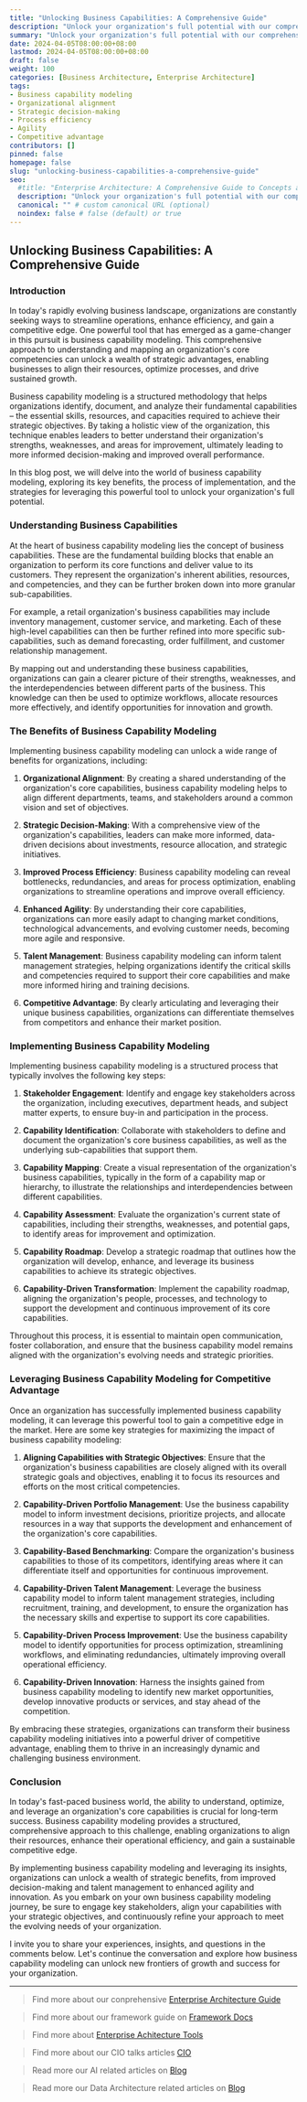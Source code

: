 ```yaml
---
title: "Unlocking Business Capabilities: A Comprehensive Guide"
description: "Unlock your organization's full potential with our comprehensive guide on business capability modeling. Learn how to align your resources, enhance operational efficiency, and gain a sustainable competitive edge."
summary: "Unlock your organization's full potential with our comprehensive guide on business capability modeling. Learn how to align your resources, enhance operational efficiency, and gain a sustainable competitive edge."
date: 2024-04-05T08:00:00+08:00
lastmod: 2024-04-05T08:00:00+08:00
draft: false
weight: 100
categories: [Business Architecture, Enterprise Architecture]
tags: 
- Business capability modeling
- Organizational alignment
- Strategic decision-making
- Process efficiency
- Agility
- Competitive advantage
contributors: []
pinned: false
homepage: false
slug: "unlocking-business-capabilities-a-comprehensive-guide"
seo:
  #title: "Enterprise Architecture: A Comprehensive Guide to Concepts and Industry Practices" # custom title (optional)
  description: "Unlock your organization's full potential with our comprehensive guide on business capability modeling. Learn how to align your resources, enhance operational efficiency, and gain a sustainable competitive edge." # custom description (recommended)
  canonical: "" # custom canonical URL (optional)
  noindex: false # false (default) or true
---
```


## Unlocking Business Capabilities: A Comprehensive Guide

### Introduction

In today's rapidly evolving business landscape, organizations are constantly seeking ways to streamline operations, enhance efficiency, and gain a competitive edge. One powerful tool that has emerged as a game-changer in this pursuit is business capability modeling. This comprehensive approach to understanding and mapping an organization's core competencies can unlock a wealth of strategic advantages, enabling businesses to align their resources, optimize processes, and drive sustained growth.

Business capability modeling is a structured methodology that helps organizations identify, document, and analyze their fundamental capabilities – the essential skills, resources, and capacities required to achieve their strategic objectives. By taking a holistic view of the organization, this technique enables leaders to better understand their organization's strengths, weaknesses, and areas for improvement, ultimately leading to more informed decision-making and improved overall performance.

In this blog post, we will delve into the world of business capability modeling, exploring its key benefits, the process of implementation, and the strategies for leveraging this powerful tool to unlock your organization's full potential.

### Understanding Business Capabilities

At the heart of business capability modeling lies the concept of business capabilities. These are the fundamental building blocks that enable an organization to perform its core functions and deliver value to its customers. They represent the organization's inherent abilities, resources, and competencies, and they can be further broken down into more granular sub-capabilities.

For example, a retail organization's business capabilities may include inventory management, customer service, and marketing. Each of these high-level capabilities can then be further refined into more specific sub-capabilities, such as demand forecasting, order fulfillment, and customer relationship management.

By mapping out and understanding these business capabilities, organizations can gain a clearer picture of their strengths, weaknesses, and the interdependencies between different parts of the business. This knowledge can then be used to optimize workflows, allocate resources more effectively, and identify opportunities for innovation and growth.

### The Benefits of Business Capability Modeling

Implementing business capability modeling can unlock a wide range of benefits for organizations, including:

1. **Organizational Alignment**: By creating a shared understanding of the organization's core capabilities, business capability modeling helps to align different departments, teams, and stakeholders around a common vision and set of objectives.

2. **Strategic Decision-Making**: With a comprehensive view of the organization's capabilities, leaders can make more informed, data-driven decisions about investments, resource allocation, and strategic initiatives.

3. **Improved Process Efficiency**: Business capability modeling can reveal bottlenecks, redundancies, and areas for process optimization, enabling organizations to streamline operations and improve overall efficiency.

4. **Enhanced Agility**: By understanding their core capabilities, organizations can more easily adapt to changing market conditions, technological advancements, and evolving customer needs, becoming more agile and responsive.

5. **Talent Management**: Business capability modeling can inform talent management strategies, helping organizations identify the critical skills and competencies required to support their core capabilities and make more informed hiring and training decisions.

6. **Competitive Advantage**: By clearly articulating and leveraging their unique business capabilities, organizations can differentiate themselves from competitors and enhance their market position.

### Implementing Business Capability Modeling

Implementing business capability modeling is a structured process that typically involves the following key steps:

1. **Stakeholder Engagement**: Identify and engage key stakeholders across the organization, including executives, department heads, and subject matter experts, to ensure buy-in and participation in the process.

2. **Capability Identification**: Collaborate with stakeholders to define and document the organization's core business capabilities, as well as the underlying sub-capabilities that support them.

3. **Capability Mapping**: Create a visual representation of the organization's business capabilities, typically in the form of a capability map or hierarchy, to illustrate the relationships and interdependencies between different capabilities.

4. **Capability Assessment**: Evaluate the organization's current state of capabilities, including their strengths, weaknesses, and potential gaps, to identify areas for improvement and optimization.

5. **Capability Roadmap**: Develop a strategic roadmap that outlines how the organization will develop, enhance, and leverage its business capabilities to achieve its strategic objectives.

6. **Capability-Driven Transformation**: Implement the capability roadmap, aligning the organization's people, processes, and technology to support the development and continuous improvement of its core capabilities.

Throughout this process, it is essential to maintain open communication, foster collaboration, and ensure that the business capability model remains aligned with the organization's evolving needs and strategic priorities.

### Leveraging Business Capability Modeling for Competitive Advantage

Once an organization has successfully implemented business capability modeling, it can leverage this powerful tool to gain a competitive edge in the market. Here are some key strategies for maximizing the impact of business capability modeling:

1. **Aligning Capabilities with Strategic Objectives**: Ensure that the organization's business capabilities are closely aligned with its overall strategic goals and objectives, enabling it to focus its resources and efforts on the most critical competencies.

2. **Capability-Driven Portfolio Management**: Use the business capability model to inform investment decisions, prioritize projects, and allocate resources in a way that supports the development and enhancement of the organization's core capabilities.

3. **Capability-Based Benchmarking**: Compare the organization's business capabilities to those of its competitors, identifying areas where it can differentiate itself and opportunities for continuous improvement.

4. **Capability-Driven Talent Management**: Leverage the business capability model to inform talent management strategies, including recruitment, training, and development, to ensure the organization has the necessary skills and expertise to support its core capabilities.

5. **Capability-Driven Process Improvement**: Use the business capability model to identify opportunities for process optimization, streamlining workflows, and eliminating redundancies, ultimately improving overall operational efficiency.

6. **Capability-Driven Innovation**: Harness the insights gained from business capability modeling to identify new market opportunities, develop innovative products or services, and stay ahead of the competition.

By embracing these strategies, organizations can transform their business capability modeling initiatives into a powerful driver of competitive advantage, enabling them to thrive in an increasingly dynamic and challenging business environment.

### Conclusion

In today's fast-paced business world, the ability to understand, optimize, and leverage an organization's core capabilities is crucial for long-term success. Business capability modeling provides a structured, comprehensive approach to this challenge, enabling organizations to align their resources, enhance their operational efficiency, and gain a sustainable competitive edge.

By implementing business capability modeling and leveraging its insights, organizations can unlock a wealth of strategic benefits, from improved decision-making and talent management to enhanced agility and innovation. As you embark on your own business capability modeling journey, be sure to engage key stakeholders, align your capabilities with your strategic objectives, and continuously refine your approach to meet the evolving needs of your organization.

I invite you to share your experiences, insights, and questions in the comments below. Let's continue the conversation and explore how business capability modeling can unlock new frontiers of growth and success for your organization.


---

> Find more about our conprehensive [Enterprise Architecture Guide](/docs/ultimate-guides/chapter-1.1-introduction-of-enterprise-architecture/)

> Find more about our framework guide on [Framework Docs](/docs/frameworks/)

> Find more about [Enterprise Achitecture Tools](/docs/software-tools/)

> Find more about our CIO talks articles [CIO](/tags/cio/)

> Read more our AI related articles on [Blog](/tags/artificial-intelligence/)

> Read more our Data Architecture related articles on [Blog](/tags/data-architecture/)
